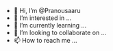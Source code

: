 - 👋 Hi, I’m @Pranousaaru
- 👀 I’m interested in ...
- 🌱 I’m currently learning ...
- 💞️ I’m looking to collaborate on ...
- 📫 How to reach me ...

<!---
Pranousaaru/Pranousaaru is a ✨ special ✨ repository because its `README.md` (this file) appears on your GitHub profile.
You can click the Preview link to take a look at your changes.
--->
